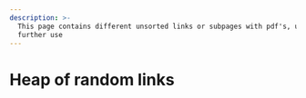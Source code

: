 ```yaml
---
description: >-
  This page contains different unsorted links or subpages with pdf's, useful for
  further use
---
```


# Heap of random links

